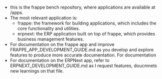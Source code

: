 - this is the frappe bench repository, where applications are available at /apps.
- The most relevant application is:
  - frappe: the framework for building applications, which includes the core functionality and utilities.
  - erpnext: the ERP application built on top of frappe, which provides business management features.
- For documentation on the frappe app and improve FRAPPE_APP_DEVELOPMENT_GUIDE.md as you develop and explore features to produce more accurate documentation.
For documentation
- For documentation on the ERPNext app, refer to ERPNEXT_DEVELOPMENT_GUIDE.md as I request features, doucmnets new learnings on that file.
